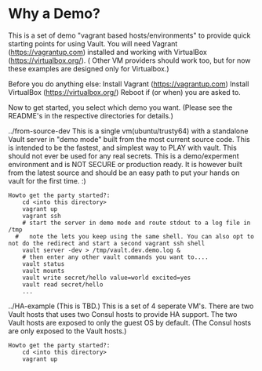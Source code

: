 # Why a Demo?

This is a set of demo "vagrant based hosts/environments" to provide quick starting points for using Vault. You will need Vagrant (https://vagrantup.com) installed and working with VirtualBox (https://virtualbox.org/). ( Other VM providers should work too, but for now these examples are designed only for Virtualbox.)

Before you do anything else:
	Install Vagrant (https://vagrantup.com)
	Install VirtualBox (https://virtualbox.org/)
	Reboot if (or when) you are asked to.


Now to get started, you select which demo you want. (Please see the README's in the respective directories for details.)

../from-source-dev
	This is a single vm(ubuntu/trusty64) with a standalone Vault server in "demo mode" built from the most current source code.
	This is intended to be the fastest, and simplest way to PLAY with vault.
	This should not ever be used for any real secrets. This is a demo/experment environment and is NOT SECURE or production ready.
	It is however built from the latest source and should be an easy path to put your hands on vault for the first time. :)

	Howto get the party started?:
		cd <into this directory>
		vagrant up
		vagrant ssh
		# start the server in demo mode and route stdout to a log file in /tmp
	  #   note the lets you keep using the same shell. You can also opt to not do the redirect and start a second vagrant ssh shell
		vault server -dev > /tmp/vault.dev.demo.log &
		# then enter any other vault commands you want to....
		vault status
		vault mounts
		vault write secret/hello value=world excited=yes
		vault read secret/hello
		...

../HA-example
  (This is TBD.)
	This is a set of 4 seperate VM's. There are two Vault hosts that uses two Consul hosts to provide HA support.
	The two Vault hosts are exposed to only the guest OS by default.
		(The Consul hosts are only exposed to the Vault hosts.)

	Howto get the party started?:
		cd <into this directory>
		vagrant up
